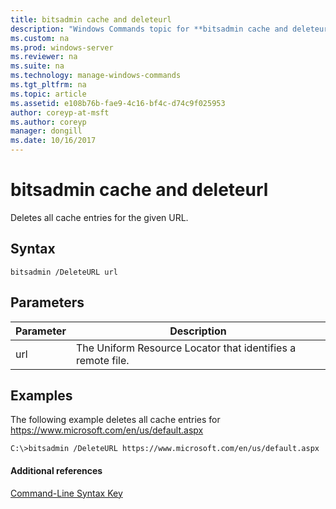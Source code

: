 ```yaml
---
title: bitsadmin cache and deleteurl
description: "Windows Commands topic for **bitsadmin cache and deleteurl** - deletes all cache entries for the given URL."
ms.custom: na
ms.prod: windows-server
ms.reviewer: na
ms.suite: na
ms.technology: manage-windows-commands
ms.tgt_pltfrm: na
ms.topic: article
ms.assetid: e108b76b-fae9-4c16-bf4c-d74c9f025953
author: coreyp-at-msft
ms.author: coreyp
manager: dongill
ms.date: 10/16/2017
---
```


# bitsadmin cache and deleteurl



Deletes all cache entries for the given URL.

## Syntax

```
bitsadmin /DeleteURL url
```

## Parameters

|Parameter|Description|
|---------|-----------|
|url|The Uniform Resource Locator that identifies a remote file.|

## <a name="BKMK_examples"></a>Examples

The following example deletes all cache entries for https://www.microsoft.com/en/us/default.aspx
```
C:\>bitsadmin /DeleteURL https://www.microsoft.com/en/us/default.aspx 
```

#### Additional references

[Command-Line Syntax Key](command-line-syntax-key.md)